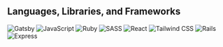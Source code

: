 <!--<a href="https://www.linkedin.com/in/cristinoconnor" target="_blank">![Find me on LinkedIn](https://img.shields.io/badge/linkedin-%230077B5.svg?&style=for-the-badge&logo=linkedin&logoColor=white)</a> <a href="https://stackoverflow.com/users/2187039/cnocon" target="_blank">![Stack Overflow](https://img.shields.io/badge/stack%20overflow-FE7A16?logo=stack-overflow&logoColor=white&style=for-the-badge)</a>


## GitHub Stats
|<img height="200em" src="https://github-readme-stats.vercel.app/api?username=cnocon&show_icons=true&hide_border=true&show_private=true&theme=cobalt" />|<img height="200em" src="https://github-readme-stats.vercel.app/api/top-langs/?username=cnocon&show_icons=true&hide_border=true&show_private=true&theme=cobalt"/>|-->

## Languages, Libraries, and Frameworks
![Gatsby](https://img.shields.io/badge/gatsby%20-663399.svg?&style=for-the-badge&logo=gatsby&logoColor=white) ![JavaScript](https://img.shields.io/badge/javascript-%23F7DF1E.svg?&style=for-the-badge&logo=javascript&logoColor=black) ![Ruby](https://img.shields.io/badge/ruby-%23CC342D.svg?&style=for-the-badge&logo=ruby&logoColor=white) ![SASS](https://img.shields.io/badge/sass%20-%23CC6699.svg?&style=for-the-badge&logo=sass&logoColor=white) ![React](https://img.shields.io/badge/react%20-%2320232a.svg?&style=for-the-badge&logo=react&logoColor=%2361DAFB) ![Tailwind CSS](https://img.shields.io/badge/tailwindcss%20-%2338B2AC.svg?&style=for-the-badge&logo=tailwind-css&logoColor=white) ![Rails](https://img.shields.io/badge/rails%20-%23CC0000.svg?&style=for-the-badge&logo=ruby-on-rails&logoColor=white) ![Express](https://img.shields.io/badge/express.js%20-%23404d59.svg?&style=for-the-badge) 
